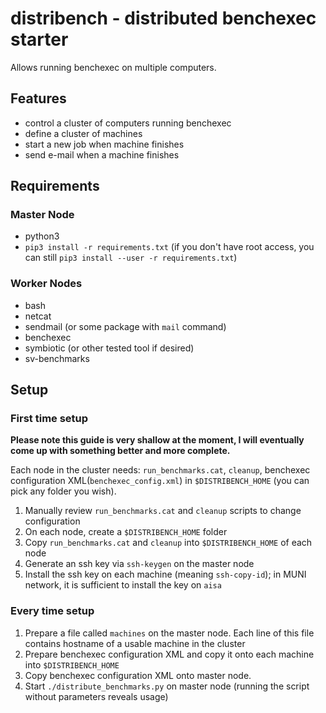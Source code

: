 # distribench - distributed benchexec starter

Allows running benchexec on multiple computers.

## Features

+ control a cluster of computers running benchexec
+ define a cluster of machines
+ start a new job when machine finishes
+ send e-mail when a machine finishes

## Requirements

### Master Node

+ python3
+ `pip3 install -r requirements.txt` (if you don't have root access, you can still `pip3 install --user -r requirements.txt`)

### Worker Nodes

+ bash
+ netcat
+ sendmail (or some package with `mail` command)
+ benchexec
+ symbiotic (or other tested tool if desired)
+ sv-benchmarks

## Setup
### First time setup

**Please note this guide is very shallow at the moment, I will eventually come up with something better and more complete.**

Each node in the cluster needs: `run_benchmarks.cat`, `cleanup`, benchexec configuration XML(`benchexec_config.xml`) in `$DISTRIBENCH_HOME` (you can pick any folder you wish).

1. Manually review `run_benchmarks.cat` and `cleanup` scripts to change configuration
2. On each node, create a `$DISTRIBENCH_HOME` folder
3. Copy `run_benchmarks.cat` and `cleanup` into `$DISTRIBENCH_HOME` of each node
4. Generate an ssh key via `ssh-keygen` on the master node
5. Install the ssh key on each machine (meaning `ssh-copy-id`); in MUNI network, it is sufficient to install the key on `aisa`

### Every time setup

1. Prepare a file called `machines` on the master node. Each line of this file contains hostname of a usable machine in the cluster
2. Prepare benchexec configuration XML and copy it onto each machine into `$DISTRIBENCH_HOME`
3. Copy benchexec configuration XML onto master node.
4. Start `./distribute_benchmarks.py` on master node (running the script without parameters reveals usage)
